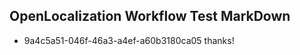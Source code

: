 ## OpenLocalization Workflow Test MarkDown
* 9a4c5a51-046f-46a3-a4ef-a60b3180ca05 thanks!

<!--HONumber=Jul16_HO3-->



